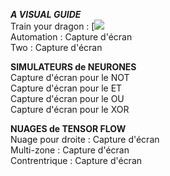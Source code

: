 ***A VISUAL GUIDE***  
Train your dragon : [![](https://imgur.com/aCFKXM4.png)  
Automation : Capture d'écran  
Two : Capture d'écran  

**SIMULATEURS de NEURONES**  
Capture d'écran  pour le NOT  
Capture d'écran pour le ET  
Capture d'écran pour le OU  
Capture d'écran pour le XOR  

**NUAGES de TENSOR FLOW**  
Nuage pour droite : Capture d'écran  
Multi-zone : Capture d'écran  
Contrentrique : Capture d'écran  
